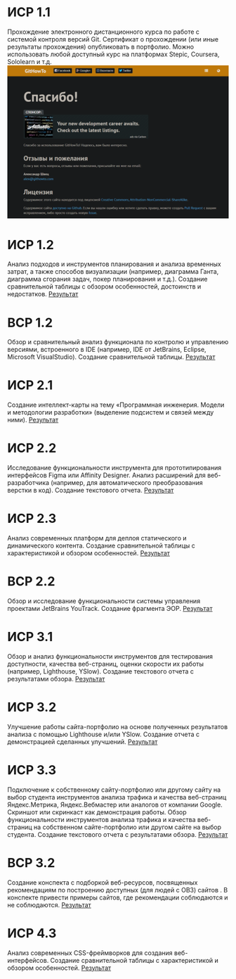 <h1>ИСР 1.1</h1>
Прохождение электронного дистанционного курса по работе с системой контроля версий Git. Сертификат о прохождении (или иные результаты прохождения) опубликовать в портфолио. Можно использовать любой доступный курс на платформах Stepic, Coursera, Sololearn и т.д.
<img src="ИСР 1.1 Мозговой.png">
<h1>ИСР 1.2</h1>  	
Анализ подходов и инструментов планирования и анализа временных затрат, а также способов визуализации (например, диаграмма Ганта, диаграмма сгорания задач, покер планирования и т.д.). Создание сравнительной таблицы с обзором особенностей, достоинств и недостатков.  
<a href="https://github.com/mozgovoy/Project-Management/blob/main/%D0%98%D0%A1%D0%A0%201.2%20%D0%9C%D0%BE%D0%B7%D0%B3%D0%BE%D0%B2%D0%BE%D0%B9.pdf">Результат</a>
<h1>ВСР 1.2</h1>
Обзор и сравнительный анализ функционала по контролю и управлению версиями, встроенного в IDE (например, IDE от JetBrains, Eclipse, Microsoft VisualStudio). Создание сравнительной таблицы.  
<a href="https://github.com/mozgovoy/Project-Management/blob/main/%D0%92%D0%A1%D0%A0%201.2%20%D0%9C%D0%BE%D0%B7%D0%B3%D0%BE%D0%B2%D0%BE%D0%B9.pdf">Результат</a>
<h1>ИСР 2.1</h1>
Создание интеллект-карты на тему «Программная инженерия. Модели и методологии разработки» (выделение подсистем и связей между ними).   
<a href="https://mm.tt/2147346906?t=AQdL2r26hj">Результат</a>
<h1>ИСР 2.2</h1>
Исследование функциональности инструмента для прототипирования интерфейсов Figma или Affinity Designer. Анализ расширений для веб-разработчика (например, для автоматического преобразования верстки в код). Создание текстового отчета. 
<a href="https://github.com/mozgovoy/Project-Management/blob/main/%D0%98%D0%A1%D0%A0%202.2.%20%D0%9C%D0%BE%D0%B7%D0%B3%D0%BE%D0%B2%D0%BE%D0%B9.pdf">Результат</a>
<h1>ИСР 2.3</h1>
Анализ современных платформ для деплоя статического и динамического контента. Создание сравнительной таблицы с характеристикой и обзором особенностей.
<a href="https://github.com/mozgovoy/Project-Management/blob/main/%D0%98%D0%A1%D0%A0%202.3%20%D0%9C%D0%BE%D0%B7%D0%B3%D0%BE%D0%B2%D0%BE%D0%B9.pdf">Результат</a>
<h1>ВСР 2.2</h1>
Обзор и исследование функциональности системы управления проектами JetBrains YouTrack. Создание фрагмента ЭОР.
<a href="https://github.com/mozgovoy/Project-Management/blob/main/%D0%92%D0%A1%D0%A0%202.2%20%D0%9C%D0%BE%D0%B7%D0%B3%D0%BE%D0%B2%D0%BE%D0%B9.pdf">Результат</a>
<h1>ИСР 3.1</h1>
Обзор и анализ функциональности инструментов для тестирования доступности, качества веб-страниц, оценки скорости их работы (например, Lighthouse, YSlow). Создание текстового отчета с результатами обзора. 
<a href="https://github.com/mozgovoy/Project-Management/blob/main/%D0%98%D0%A1%D0%A0%203.1%20%D0%9C%D0%BE%D0%B7%D0%B3%D0%BE%D0%B2%D0%BE%D0%B9.pdf">Результат</a>
<h1>ИСР 3.2</h1>
Улучшение работы сайта-портфолио на основе полученных результатов анализа с помощью Lighthouse и/или YSlow. Создание отчета с демонстрацией сделанных улучшений.
<a href="https://github.com/mozgovoy/Project-Management/blob/main/%D0%98%D0%A1%D0%A0%203.2%20%D0%9C%D0%BE%D0%B7%D0%B3%D0%BE%D0%B2%D0%BE%D0%B9.pdf">Результат</a>
<h1>ИСР 3.3</h1>
Подключение к собственному сайту-портфолио или другому сайту на выбор студента инструментов анализа трафика и качества веб-страниц Яндекс.Метрика, Яндекс.Вебмастер или аналогов от компании Google. Скриншот или скринкаст как демонстрация работы. Обзор функциональности инструментов анализа трафика и качества веб-страниц на собственном сайте-портфолио или другом сайте на выбор студента. Создание текстового отчета с результатами обзора. 
<a href="https://github.com/mozgovoy/Project-Management/blob/main/%D0%98%D0%A1%D0%A0%203.3%20%D0%9C%D0%BE%D0%B7%D0%B3%D0%BE%D0%B2%D0%BE%D0%B9.pdf">Результат</a>
<h1>ВСР 3.2</h1>
Создание конспекта с подборкой веб-ресурсов, посвященных рекомендациям по построению доступных (для людей с ОВЗ) сайтов . В конспекте привести примеры сайтов, где рекомендации соблюдаются и не соблюдаются.
<a href="https://github.com/mozgovoy/Project-Management/blob/main/%D0%92%D0%A1%D0%A0%203.2%20%D0%9C%D0%BE%D0%B7%D0%B3%D0%BE%D0%B2%D0%BE%D0%B9.pdf">Результат</a>
<h1>ИСР 4.3</h1>
Анализ современных CSS-фреймворков для создания веб-интерфейсов. Создание сравнительной таблицы с характеристикой и обзором особенностей. 
<a href="https://github.com/mozgovoy/Project-Management/blob/main/%D0%98%D0%A1%D0%A0%204.3%20%D0%9C%D0%BE%D0%B7%D0%B3%D0%BE%D0%B2%D0%BE%D0%B9.pdf">Результат</a>
